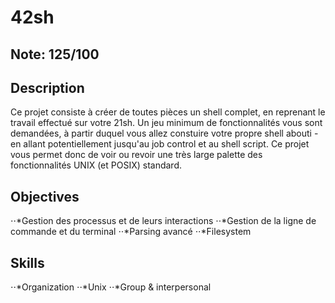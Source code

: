 # 42sh

## Note: 125/100

## Description

Ce projet consiste à créer de toutes pièces un shell complet, en reprenant le travail effectué sur votre 21sh. Un jeu minimum de fonctionnalités vous sont demandées, à partir duquel vous allez constuire votre propre shell abouti - en allant potentiellement jusqu'au job control et au shell script. Ce projet vous permet donc de voir ou revoir une très large palette des fonctionnalités UNIX (et POSIX) standard.

## Objectives
⋅⋅*Gestion des processus et de leurs interactions 
⋅⋅*Gestion de la ligne de commande et du terminal 
⋅⋅*Parsing avancé 
⋅⋅*Filesystem 
## Skills
⋅⋅*Organization 
⋅⋅*Unix 
⋅⋅*Group & interpersonal 
